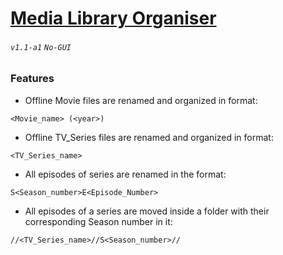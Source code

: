 # [Media Library Organiser](https://krishnaalagiri.github.io/Media-Library-Organiser/)
###### `v1.1-a1` `No-GUI`  
### Features
- Offline Movie files are renamed and organized in format:
```
<Movie_name> (<year>)
```

- Offline TV_Series files are renamed and organized in format:
```
<TV_Series_name>
```

- All episodes of series are renamed in the format:
```
S<Season_number>E<Episode_Number>
```

- All episodes of a series are moved inside a folder with their corresponding Season number in it:
```
//<TV_Series_name>//S<Season_number>//
```
